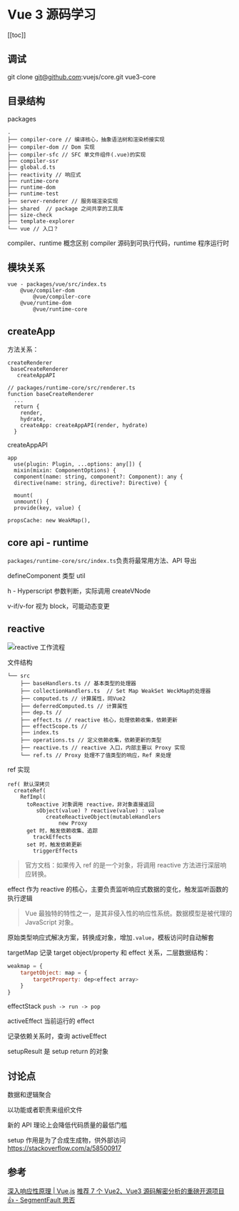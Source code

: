 # Vue 3 源码学习
[[toc]]

## 调试
git clone git@github.com:vuejs/core.git vue3-core

## 目录结构

packages
```
.
├── compiler-core // 编译核心，抽象语法树和渲染桥接实现
├── compiler-dom // Dom 实现
├── compiler-sfc // SFC 单文件组件(.vue)的实现
├── compiler-ssr
├── global.d.ts
├── reactivity // 响应式
├── runtime-core
├── runtime-dom
├── runtime-test
├── server-renderer // 服务端渲染实现
├── shared  // package 之间共享的工具库
├── size-check
├── template-explorer
└── vue // 入口？
```

compiler、runtime 概念区别
compiler 源码到可执行代码，runtime 程序运行时

## 模块关系

```
vue - packages/vue/src/index.ts
    @vue/compiler-dom
        @vue/compiler-core
    @vue/runtime-dom
        @vue/runtime-core
```

## createApp

方法关系：
```
createRenderer
 baseCreateRenderer
   createAppAPI
```

```
// packages/runtime-core/src/renderer.ts
function baseCreateRenderer
  ...
  return {
    render,
    hydrate,
    createApp: createAppAPI(render, hydrate)
  }
```

createAppAPI

```
app
  use(plugin: Plugin, ...options: any[]) {
  mixin(mixin: ComponentOptions) {
  component(name: string, component?: Component): any {
  directive(name: string, directive?: Directive) {

  mount(
  unmount() {
  provide(key, value) {
```

    propsCache: new WeakMap(),

## core api - runtime

`packages/runtime-core/src/index.ts`负责将最常用方法、API 导出

defineComponent 类型 util

h - Hyperscript 参数判断，实际调用 createVNode

v-if/v-for 视为 block，可能动态变更

## reactive
![reactive 工作流程](https://p6-juejin.byteimg.com/tos-cn-i-k3u1fbpfcp/c884b48e88a643e2b695b3587224b51d~tplv-k3u1fbpfcp-watermark.awebp)

文件结构
```
└── src
    ├── baseHandlers.ts // 基本类型的处理器
    ├── collectionHandlers.ts  // Set Map WeakSet WeckMap的处理器
    ├── computed.ts // 计算属性，同Vue2
    ├── deferredComputed.ts // 计算属性
    ├── dep.ts // 
    ├── effect.ts // reactive 核心，处理依赖收集，依赖更新
    ├── effectScope.ts // 
    ├── index.ts
    ├── operations.ts // 定义依赖收集，依赖更新的类型
    ├── reactive.ts // reactive 入口，内部主要以 Proxy 实现
    └── ref.ts // Proxy 处理不了值类型的响应，Ref 来处理
```

ref 实现
```
ref( 默认深拷贝
  createRef(
    RefImpl(
      toReactive 对象调用 reactive，非对象直接返回
         sObject(value) ? reactive(value) : value
            createReactiveObject(mutableHandlers
                new Proxy
      get 时，触发依赖收集、追踪
        trackEffects
      set 时，触发依赖更新
        triggerEffects
```

> 官方文档：如果传入 ref 的是一个对象，将调用 reactive 方法进行深层响应转换。

effect 作为 reactive 的核心，主要负责监听响应式数据的变化，触发监听函数的执行逻辑

> Vue 最独特的特性之一，是其非侵入性的响应性系统。数据模型是被代理的 JavaScript 对象。

原始类型响应式解决方案，转换成对象，增加`.value`，模板访问时自动解套

targetMap 记录 target object/property 和 effect 关系，二层数据结构：
```js
weakmap = {
    targetObject: map = {
        targetProperty: dep<effect array>
    }
}
```

effectStack `push -> run -> pop`

activeEffect 当前运行的 effect

记录依赖关系时，查询 activeEffect

setupResult 是 setup return 的对象

## 讨论点

数据和逻辑聚合

以功能或者职责来组织文件

新的 API 理论上会降低代码质量的最低门槛

setup 作用是为了合成生成物，供外部访问 https://stackoverflow.com/a/58500917

## 参考
[深入响应性原理 | Vue.js](https://v3.cn.vuejs.org/guide/reactivity.html#%25E4%25BB%2580%25E4%25B9%2588%25E6%2598%25AF%25E5%2593%258D%25E5%25BA%2594%25E6%2580%25A7)
[推荐 7 个 Vue2、Vue3 源码解密分析的重磅开源项目 👍 - SegmentFault 思否](https://segmentfault.com/a/1190000039691166)

